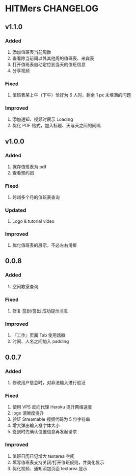 # HITMers CHANGELOG

## v1.1.0

### Added

1. 添加值班表当前周数
2. 查看除当前周以外其他周的值班表、来宾表
3. 打开值班表自动定位到当天的值班信息
4. 分享视频

### Fixed

1. 值班表某上午（下午）恰好为 6 人时，剩余 1 px 未填满的问题

### Improved

1. 添加通知、视频时展示 Loading
2. 优化 PDF 格式，加入标题、天与天之间的间隔

## v1.0.0

### Added

1. 保存值班表为 pdf
2. 查看预约团

### Fixed

1. 跨越多个月的值班表查询

### Updated

1. Logo & tutorial video

### Improved

1. 优化值班表的展示，不必左右滑屏

## 0.0.8

### Added

1. 空闲教室查询

### Fixed

1. 修复 签到/签出 成功提示消息

### Improved

1. 『工作』页面 Tab 使用馆徽
2. 时间、人名之间加入 padding

## 0.0.7

### Added

1. 修改用户信息时，对非法输入进行验证

### Fixed

1. 使用 VPS 反向代理 Heroku 提升网络速度
2. logo 清晰度提升
3. 验证 Streamable 视频代码为 5 位字符串
4. 增大弹出输入框字体大小
5. 签到时先确认位置信息再发起请求

### Improved

1. 值班日历日记增大 textarea 空间
2. 填写值班表支持关闭/打开值班规则，并美化显示
3. 优化视频、通知添加页面 textarea 显示